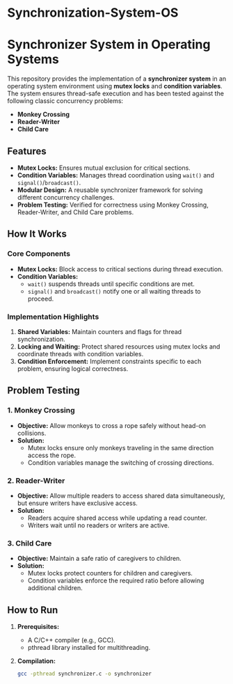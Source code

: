 # Synchronization-System-OS
# Synchronizer System in Operating Systems  

This repository provides the implementation of a **synchronizer system** in an operating system environment using **mutex locks** and **condition variables**. The system ensures thread-safe execution and has been tested against the following classic concurrency problems:  
- **Monkey Crossing**  
- **Reader-Writer**  
- **Child Care**  

## Features  
- **Mutex Locks:** Ensures mutual exclusion for critical sections.  
- **Condition Variables:** Manages thread coordination using `wait()` and `signal()`/`broadcast()`.  
- **Modular Design:** A reusable synchronizer framework for solving different concurrency challenges.  
- **Problem Testing:** Verified for correctness using Monkey Crossing, Reader-Writer, and Child Care problems.  

## How It Works  
### Core Components  
- **Mutex Locks:** Block access to critical sections during thread execution.  
- **Condition Variables:**  
  - `wait()` suspends threads until specific conditions are met.  
  - `signal()` and `broadcast()` notify one or all waiting threads to proceed.  

### Implementation Highlights  
1. **Shared Variables:** Maintain counters and flags for thread synchronization.  
2. **Locking and Waiting:** Protect shared resources using mutex locks and coordinate threads with condition variables.  
3. **Condition Enforcement:** Implement constraints specific to each problem, ensuring logical correctness.  

## Problem Testing  
### 1. Monkey Crossing  
- **Objective:** Allow monkeys to cross a rope safely without head-on collisions.  
- **Solution:**  
  - Mutex locks ensure only monkeys traveling in the same direction access the rope.  
  - Condition variables manage the switching of crossing directions.  

### 2. Reader-Writer  
- **Objective:** Allow multiple readers to access shared data simultaneously, but ensure writers have exclusive access.  
- **Solution:**  
  - Readers acquire shared access while updating a read counter.  
  - Writers wait until no readers or writers are active.  

### 3. Child Care  
- **Objective:** Maintain a safe ratio of caregivers to children.  
- **Solution:**  
  - Mutex locks protect counters for children and caregivers.  
  - Condition variables enforce the required ratio before allowing additional children.  

## How to Run  
1. **Prerequisites:**  
   - A C/C++ compiler (e.g., GCC).  
   - pthread library installed for multithreading.  

2. **Compilation:**  
   ```bash  
   gcc -pthread synchronizer.c -o synchronizer  
